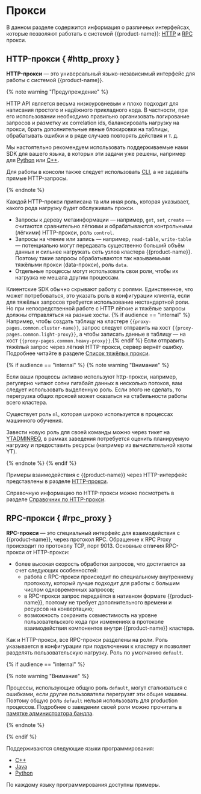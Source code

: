 # Прокси

В данном разделе содержится информация о различных интерфейсах, которые позволяют работать с системой {{product-name}}: [HTTP](#http_proxy) и [RPC](#rpc_proxy) прокси.

## HTTP-прокси { #http_proxy }

**HTTP-прокси** — это универсальный языко-независимый интерфейс для работы с системой {{product-name}}.


{% note warning "Предупреждение" %}

HTTP API является весьма низкоуровневым и плохо подходит для написания простого и надёжного прикладного кода. В частности, при его использовании необходимо правильно организовать логирование запросов и разметку их correlation ids, балансировать нагрузку на прокси, брать дополнительные явные блокировки на таблицы, обрабатывать ошибки и в ряде случаев повторять действия и т. д.

Мы настоятельно рекомендуем использовать поддерживаемые нами SDK для вашего языка, в которых эти задачи уже решены, например для [Python](../../../api/python/start.md) или [С++](../../../api/cpp/description.md).

Для работы в консоли также следует использовать [CLI](../../../api/cli/cli.md), а не задавать прямые HTTP-запросы.

{% endnote %}

Каждой HTTP-прокси приписана та или иная роль, которая указывает, какого рода нагрузку будет обслуживать прокси.
- Запросы к дереву метаинформации — например, `get`, `set`, `create` — считаются сравнительно лёгкими и обрабатываются контрольными (лёгкими) HTTP-прокси, роль `control`.
- Запросы на чтение или запись — например, `read-table`, `write-table` — потенциально могут передавать существенно больший объём данных и сильнее нагружать сеть узлов кластера {{product-name}}. Поэтому такие запросы обрабатываются так называемыми тяжёлыми прокси (data-прокси), роль `data`.
- Отдельные процессы могут использовать свои роли, чтобы их нагрузка не мешала другим процессам.

Клиентские SDK обычно скрывают работу с ролями. Единственное, что может потребоваться, это указать роль в конфигурации клиента, если для тяжёлых запросов требуется использование нестандартной роли. Но при непосредственной работе с HTTP лёгкие и тяжёлые запросы должны отправляться на разные хосты.  {% if audience == "internal" %} Например, чтобы создать таблицу на кластере `{{proxy-pages.common.cluster-name}}`, запрос следует отправить на хост `{{proxy-pages.common.light-proxy}}`, а чтобы записать данные в таблицу — на хост `{{proxy-pages.common.heavy-proxy}}`.{% endif %} Если отправить тяжёлый запрос через лёгкий HTTP-прокси, сервер вернёт ошибку. Подробнее читайте в разделе [Список тяжёлых прокси](../../../user-guide/proxy/http-reference.md#hosts).

{% if audience == "internal" %}
{% note warning "Внимание" %}

Если ваши процессы активно используют http-прокси, например, регулярно читают сотни гигабайт данных в несколько потоков, вам следует использовать выделенную роль.  Если этого не сделать, то перегрузка общих проксей может сказаться на стабильности работы всего кластера.

Существует роль `ml`, которая широко используется в процессах машинного обучения.

Завести новую роль для своей команды можно через тикет на [YTADMINREQ](https://st.yandex-team.ru/YTADMINREQ), в рамках заведения потребуется оценить планируемую нагрузку и предоставить ресурсы (например из вычислительной квоты YT).

{% endnote %}
{% endif %}

Примеры взаимодействия с {{product-name}} через HTTP-интерфейс представлены в разделе [HTTP-прокси](../../../user-guide/proxy/http.md).

Справочную информацию по HTTP-прокси можно посмотреть в разделе [Справочник по HTTP-прокси](../../../user-guide/proxy/http-reference.md).

## RPC-прокси { #rpc_proxy }

**RPC-прокси** — это специальный интерфейс для взаимодействия с {{product-name}}, через протокол RPC. Обращение к RPC Proxy происходит по протоколу TCP, порт 9013. Основные отличия RPC-прокси от HTTP-прокси:

- более высокая скорость обработки запросов, что достигается за счет следующих особенностей:
  - работа с RPC-прокси происходит по специальному внутреннему протоколу, который лучше подходит для работы с большим числом одновременных запросов;
  - в RPC-прокси запрос передаётся в нативном формате {{product-name}}, поэтому не требует дополнительного времени и ресурсов на конвертацию;
  - возможность сохранить совместимость на уровне пользовательского кода при изменениях в протоколе взаимодействия компонентов внутри {{product-name}} кластера.

Как и HTTP-прокси, все RPC-прокси разделены на роли. Роль указывается в конфигурации при подключении к кластеру и позволяет разделять пользовательскую нагрузку. Роль по умолчанию `default`.

{% if audience == "internal" %}

{% note warning "Внимание" %}

Процессы, использующие общую роль `default`, могут сталкиваться с ошибками, если другие пользователи перегрузят эти общие машины. Поэтому общую роль `default` нельзя использовать для production процессов. Подробнее о заведении своей роли можно прочитать в [памятке администратора бандла](../../../user-guide/dynamic-tables/bundleadmin.md#allokaciya-tabletnyh-nod-i-proksi).

{% endnote %}

{% endif %}

Поддерживаются следующие языки программирования:

- [C++](../../../user-guide/proxy/rpc.md#c_plus_plus)
- [Java](../../../user-guide/proxy/rpc.md#java)
- [Python](../../../user-guide/proxy/rpc.md#python)

По каждому языку программирования доступны примеры.

